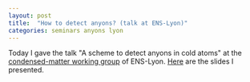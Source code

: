 ```yaml
---
layout: post
title:  "How to detect anyons? (talk at ENS-Lyon)"
categories: seminars anyons lyon
---
```


Today I gave the talk "A scheme to detect anyons in cold atoms" at the [condensed-matter working group][link-GDT] of ENS-Lyon.
[Here][link-slides] are the slides I presented.

[link-GDT]: http://www.ens-lyon.fr/PHYSIQUE/teams/physique-theorique/groupe-de-travail-macon
[link-slides]: https://github.com/tcompa/tcompa.github.io/raw/master/files/20200127_talk_Lyon.pdf
